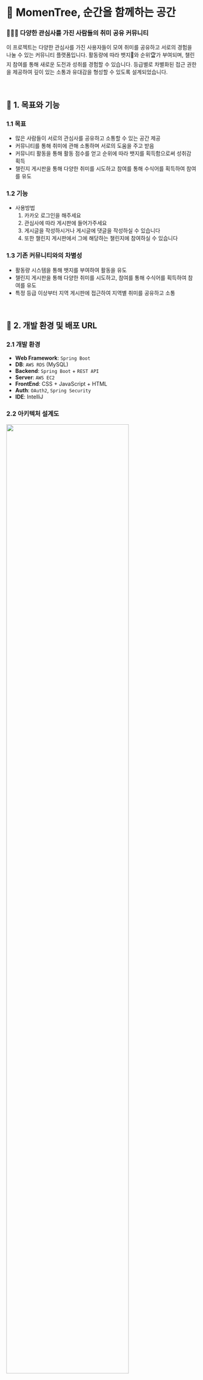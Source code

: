 # 🌿 MomenTree, 순간을 함께하는 공간

### 🧑‍🤝‍🧑 다양한 관심사를 가진 사람들의 취미 공유 커뮤니티

이 프로젝트는 다양한 관심사를 가진 사용자들이 모여 취미를 공유하고 서로의 경험을 나눌 수 있는 커뮤니티 플랫폼입니다.
활동량에 따라 뱃지🏅와 순위🏆가 부여되며, 챌린지 참여를 통해 새로운 도전과 성취를 경험할 수 있습니다.
등급별로 차별화된 접근 권한을 제공하여 깊이 있는 소통과 유대감을 형성할 수 있도록 설계되었습니다.

<br>

## 🚀 1. 목표와 기능

### 1.1 목표

- 많은 사람들이 서로의 관심사를 공유하고 소통할 수 있는 공간 제공
- 커뮤니티를 통해 취미에 관해 소통하며 서로의 도움을 주고 받음
- 커뮤니티 활동을 통해 활동 점수를 얻고 순위에 따라 뱃지를 획득함으로써 성취감 획득
- 챌린지 게시판을 통해 다양한 취미를 시도하고 참여를 통해 수식어를 획득하여 참여를 유도

### 1.2 기능

* 사용방법
    1. 카카오 로그인을 해주세요
    2. 관심사에 따라 게시판에 들어가주세요
    3. 게시글을 작성하시거나 게시글에 댓글을 작성하실 수 있습니다
    4. 또한 챌린지 게시판에서 그에 해당하는 챌린지에 참여하실 수 있습니다

### 1.3 기존 커뮤니티와의 차별성

* 활동량 시스템을 통해 뱃지를 부여하여 활동을 유도
* 챌린지 게시판을 통해 다양한 취미를 시도하고, 참여를 통해 수식어를 획득하여 참여를 유도
* 특정 등급 이상부터 지역 게시판에 접근하여 지역별 취미를 공유하고 소통

<br>

## 🔗 2. 개발 환경 및 배포 URL

### 2.1 개발 환경

- **Web Framework**: `Spring Boot`
- **DB**: `AWS RDS` (MySQL)
- **Backend**: `Spring Boot` + `REST API`
- **Server**: `AWS EC2`
- **FrontEnd**: CSS + JavaScript + HTML
- **Auth**: `OAuth2`, `Spring Security`
- **IDE**: IntelliJ

### 2.2 아키텍처 설계도

<img src="https://github.com/user-attachments/assets/02ea1f51-ceba-46b9-8925-ae83c0bcd3a2" width="80%">

### 2.3 서비스 URL 정보

- 실행 URL: http://52.78.95.78:8080/
- `GitHub` 레포: https://github.com/ESTsoft-Back-end-6th-2nd-project-team3/ESTsoft-2nd-Project

<br>

## 📅 3. 프로젝트 관리와 개발 일정

### 3.1 팀 구성

- **팀장**: 황승현
- **팀원**: 언형민, 이슬기, 전지현

### 3.2 개발 기간

- **개발 기간**: 2024년 10월 28일 - 2024년 11월 13일
- **최종 수정 및 문서화**: 2024년 11월 12일 - 2024년 11월 13일

### 3.3 WBS

- [Notion 타임라인](https://oreumi.notion.site/bc0f904de9ed4905b44b47815fb61ad7?v=0fec363373844f20a44ff85d287a77ee)

<br>

## 📓 4. 요구사항 명세와 기능 명세

### 4.1 요구사항 명세

<img src="https://github.com/user-attachments/assets/6809ef18-76ba-4876-9748-64123670165c" width="80%">

<br>

## ️ 📁 5. 프로젝트 구조

### 5.1 프로젝트 구조

<details>
  <summary>📂 ESTsoft-2st-Project</summary>
┣ 📂 .gradle<br>
┣ 📂 .idea<br>
┣ 📂 build<br>
┣ 📂 gradle<br>
┣ 📂 src<br>
┃ ┣ 📂 main<br>
┃ ┃ ┣ 📂 java<br>
┃ ┃ ┃ ┣ 📂 com.estsoft.estsoft2ndproject<br>
┃ ┃ ┃ ┃ ┣ 📂 config<br>
┃ ┃ ┃ ┃ ┃ ┣ 📜 JasyptConfigAES<br>
┃ ┃ ┃ ┃ ┃ ┗ 📜 WebSecurityConfig<br>
┃ ┃ ┃ ┃ ┣ 📂 controller<br>
┃ ┃ ┃ ┃ ┃ ┣ 📂 api<br>
┃ ┃ ┃ ┃ ┃ ┃ ┣ 📜 AdminController<br>
┃ ┃ ┃ ┃ ┃ ┃ ┣ 📜 CommentApiController<br>
┃ ┃ ┃ ┃ ┃ ┃ ┣ 📜 ImageController<br>
┃ ┃ ┃ ┃ ┃ ┃ ┣ 📜 MenuDataController<br>
┃ ┃ ┃ ┃ ┃ ┃ ┣ 📜 MyPageController<br>
┃ ┃ ┃ ┃ ┃ ┃ ┣ 📜 ObjectiveController<br>
┃ ┃ ┃ ┃ ┃ ┃ ┣ 📜 PostApiController<br>
┃ ┃ ┃ ┃ ┃ ┃ ┗ 📜 UserController<br>
┃ ┃ ┃ ┃ ┃ ┣ 📂 main<br>
┃ ┃ ┃ ┃ ┃ ┃ ┣ 📜 CustomErrorController<br>
┃ ┃ ┃ ┃ ┃ ┃ ┣ 📜 PageController<br>
┃ ┃ ┃ ┃ ┃ ┃ ┗ 📜 PostController<br>
┃ ┃ ┃ ┃ ┣ 📂 customException<br>
┃ ┃ ┃ ┃ ┃ ┗ 📜 AdditionalInformationRequireException<br>
┃ ┃ ┃ ┃ ┣ 📂 domain<br>
┃ ┃ ┃ ┃ ┃ ┣ 📂 dto<br>
┃ ┃ ┃ ┃ ┃ ┃ ┣ 📂 activityScore<br>
┃ ┃ ┃ ┃ ┃ ┃ ┃ ┣ 📜 ScoreRequestDTO<br>
┃ ┃ ┃ ┃ ┃ ┃ ┣ 📂 admin<br>
┃ ┃ ┃ ┃ ┃ ┃ ┃ ┣ 📜 PostListResponse<br>
┃ ┃ ┃ ┃ ┃ ┃ ┃ ┣ 📜 UserLevelRequest<br>
┃ ┃ ┃ ┃ ┃ ┃ ┃ ┗ 📜 UserListResponse<br>
┃ ┃ ┃ ┃ ┃ ┃ ┣ 📂 comment<br>
┃ ┃ ┃ ┃ ┃ ┃ ┃ ┣ 📜 CommentListResponseDTO<br>
┃ ┃ ┃ ┃ ┃ ┃ ┃ ┣ 📜 CommentRequestDTO<br>
┃ ┃ ┃ ┃ ┃ ┃ ┃ ┗ 📜 CommentResponseDTO<br>
┃ ┃ ┃ ┃ ┃ ┃ ┣ 📂 mypage<br>
┃ ┃ ┃ ┃ ┃ ┃ ┃ ┣ 📜 ObjectiveRequestDTO<br>
┃ ┃ ┃ ┃ ┃ ┃ ┃ ┣ 📜 PostResponseDTO<br>
┃ ┃ ┃ ┃ ┃ ┃ ┃ ┣ 📜 UserInfoRequestDTO<br>
┃ ┃ ┃ ┃ ┃ ┃ ┃ ┗ 📜 UserInfoResponseDTO<br>
┃ ┃ ┃ ┃ ┃ ┃ ┣ 📂 post<br>
┃ ┃ ┃ ┃ ┃ ┃ ┃ ┣ 📜 CommentResponseDTO<br>
┃ ┃ ┃ ┃ ┃ ┃ ┃ ┣ 📜 LikeRequestDTO<br>
┃ ┃ ┃ ┃ ┃ ┃ ┃ ┣ 📜 PostRequestDTO<br>
┃ ┃ ┃ ┃ ┃ ┃ ┃ ┗ 📜 PostResponseDTO<br>
┃ ┃ ┃ ┃ ┃ ┃ ┗ 📂 user<br>
┃ ┃ ┃ ┃ ┃ ┃ ┃ ┣ 📜 CustomUserDetails<br>
┃ ┃ ┃ ┃ ┃ ┃ ┃ ┣ 📜 RegisterRequestDTO<br>
┃ ┃ ┃ ┃ ┃ ┃ ┃ ┗ 📜 UserRequestDTO<br>
┃ ┃ ┃ ┃ ┃ ┣ 📜 ActivityScore<br>
┃ ┃ ┃ ┃ ┃ ┣ 📜 Category<br>
┃ ┃ ┃ ┃ ┃ ┣ 📜 Comment<br>
┃ ┃ ┃ ┃ ┃ ┣ 📜 Level<br>
┃ ┃ ┃ ┃ ┃ ┣ 📜 Likes<br>
┃ ┃ ┃ ┃ ┃ ┣ 📜 Objective<br>
┃ ┃ ┃ ┃ ┃ ┣ 📜 Post<br>
┃ ┃ ┃ ┃ ┃ ┣ 📜 PostType<br>
┃ ┃ ┃ ┃ ┃ ┣ 📜 Region<br>
┃ ┃ ┃ ┃ ┃ ┣ 📜 SubMenu<br>
┃ ┃ ┃ ┃ ┃ ┗ 📜 User<br>
┃ ┃ ┃ ┃ ┣ 📂 exception<br>
┃ ┃ ┃ ┃ ┃ ┣ 📜 CustomAccessDeniedHandler<br>
┃ ┃ ┃ ┃ ┃ ┣ 📜 GlobalExceptionHandler<br>  
┃ ┃ ┃ ┃ ┃ ┣ 📜 PostNotFoundException<br>  
┃ ┃ ┃ ┃ ┃ ┗ 📜 UserNotFoundException<br> 
┃ ┃ ┃ ┃ ┣ 📂 repository<br>
┃ ┃ ┃ ┃ ┃ ┣ 📜 ActivityScoreRepository<br>
┃ ┃ ┃ ┃ ┃ ┣ 📜 CategoryRepository<br>
┃ ┃ ┃ ┃ ┃ ┣ 📜 CommentRepository<br>
┃ ┃ ┃ ┃ ┃ ┣ 📜 LikesRepository<br>
┃ ┃ ┃ ┃ ┃ ┣ 📜 ObjectiveRepository<br>
┃ ┃ ┃ ┃ ┃ ┣ 📜 PostRepository<br>
┃ ┃ ┃ ┃ ┃ ┣ 📜 RegionRepository<br>
┃ ┃ ┃ ┃ ┃ ┗ 📜 UserRepository<br>
┃ ┃ ┃ ┃ ┣ 📂 service<br>
┃ ┃ ┃ ┃ ┃ ┣ 📜 AdminService<br>
┃ ┃ ┃ ┃ ┃ ┣ 📜 CommentService<br>
┃ ┃ ┃ ┃ ┃ ┣ 📜 MenuDataService<br>
┃ ┃ ┃ ┃ ┃ ┣ 📜 MyPageService<br>
┃ ┃ ┃ ┃ ┃ ┣ 📜 ObjectiveService<br>
┃ ┃ ┃ ┃ ┃ ┣ 📜 PostService<br>
┃ ┃ ┃ ┃ ┃ ┗ 📜 UserService<br>
┃ ┃ ┃ ┃ ┗ 📜 EsTsoft2ndProjectApplication<br>
┃ ┃ ┣ 📂 resources<br>
┃ ┃ ┃ ┣ 📂 sql<br>
┃ ┃ ┃ ┃ ┗ 📜 Untitled.sql<br>
┃ ┃ ┃ ┣ 📂 static<br>
┃ ┃ ┃ ┃ ┣ 📂 css<br>
┃ ┃ ┃ ┃ ┃ ┣ 📜 base.css<br>
┃ ┃ ┃ ┃ ┃ ┗ 📜 reset.css<br>
┃ ┃ ┃ ┃ ┣ 📂 images<br>
┃ ┃ ┃ ┃ ┃ ┗ 📜 logo.png<br>
┃ ┃ ┃ ┃ ┣ 📂 img<br>
┃ ┃ ┃ ┃ ┃ ┗ 📜 kakao-icon.svg<br>
┃ ┃ ┃ ┃ ┣ 📂 js<br>
┃ ┃ ┃ ┃ ┗ ┗ 📜 bulletin-board-list.js<br>
┃ ┃ ┃ ┗ 📂 templates<br>
┃ ┃ ┃ ┃ ┣ 📂 fragment<br>
┃ ┃ ┃ ┃ ┃ ┣ 📜 admin-board-list.html<br>
┃ ┃ ┃ ┃ ┃ ┣ 📜 board-list.html<br>
┃ ┃ ┃ ┃ ┃ ┣ 📜 bulletin-board-list.html<br>
┃ ┃ ┃ ┃ ┃ ┣ 📜 category.html<br>
┃ ┃ ┃ ┃ ┃ ┣ 📜 category-best.html<br>
┃ ┃ ┃ ┃ ┃ ┣ 📜 category-name.html<br>
┃ ┃ ┃ ┃ ┃ ┣ 📜 edit-objective.html<br>
┃ ┃ ┃ ┃ ┃ ┣ 📜 edit-profile.html<br>
┃ ┃ ┃ ┃ ┃ ┣ 📜 main-page-best.html<br>
┃ ┃ ┃ ┃ ┃ ┣ 📜 main-page-signin.html<br>
┃ ┃ ┃ ┃ ┃ ┣ 📜 my-objective.html<br>
┃ ┃ ┃ ┃ ┃ ┣ 📜 mypage-profile.html<br>
┃ ┃ ┃ ┃ ┃ ┣ 📜 participated-challenge.html<br>
┃ ┃ ┃ ┃ ┃ ┣ 📜 register.html<br>
┃ ┃ ┃ ┃ ┃ ┣ 📜 search-all.html<br>
┃ ┃ ┃ ┃ ┃ ┣ 📜 view-comment.html<br>
┃ ┃ ┃ ┃ ┃ ┣ 📜 view-post.html<br>
┃ ┃ ┃ ┃ ┃ ┗ 📜 write-post.html<br>
┃ ┃ ┃ ┃ ┣ 📂 post<br>
┃ ┃ ┃ ┃ ┃ ┣ 📜 create-post.html<br>
┃ ┃ ┃ ┃ ┃ ┣ 📜 view-post.html<br>
┃ ┃ ┃ ┃ ┃ ┣ 📜 view-post-all.html<br>
┃ ┃ ┃ ┃ ┃ ┣ 📜 view-post-by-category.html<br>
┃ ┃ ┃ ┃ ┃ ┗ 📜 view-search-results.html<br>
┃ ┃ ┃ ┃ ┣ 📂 testHtml<br>
┃ ┃ ┃ ┃ ┃ ┣ 📜 comment-test.html<br>
┃ ┃ ┃ ┃ ┃ ┣ 📜 index.html<br>
┃ ┃ ┃ ┃ ┃ ┗ 📜 objectives_stats.html<br>
┃ ┃ ┃ ┗ 📜 application.yml<br>
┣ 📂 test<br>
┣ 📜 .gitignore<br>
┣ 📜 build.gradle<br>
┣ 📜 gradlew<br>
┣ 📜 README.md<br>
┗ 📜 settings.gradle<br>
</details>

<br>

### 5.2 데이터베이스 구조

- [DBDiagram](https://dbdiagram.io/d/6721d847b4216d5a28b12345)

<br>

### ERD

  <img src="https://github.com/user-attachments/assets/de305903-dfd0-40e6-b00b-4842088d0bd9" width="80%">

#### 📍 스키마 주요 사항

- **LIKES**
    - `like_type`: 게시글, 댓글 구분
    - `target_id`: 게시글, 댓글 id
- **POST**
    - `post_type`: 카테고리, 지역, 챌린지, 공지사항 구분
    - `category_id`: 카테고리, 지역 id

<br>

## 🖥️ 6. UI 구성 및 화면 정의서

### 6.1 메뉴 구조도

<img src="https://github.com/user-attachments/assets/95cd8bad-2603-4e04-9a54-e01d38152722" width="50%">

### 6.2 화면 정의서

| 화면 이름     | 화면 이미지                                                                                                  | 설명                                                                                                                                                                                                            |
|-----------|---------------------------------------------------------------------------------------------------------|---------------------------------------------------------------------------------------------------------------------------------------------------------------------------------------------------------------|
| 메인 화면     | <img src="https://github.com/user-attachments/assets/db13ef90-647c-4268-8663-48491e0e7ddd" width="50%"> | - 오늘의 베스트 게시글: 가장 인기 있는 게시글을 표시 <br> - 이달의 활동왕: 활동 점수가 높은 사용자 표시 <br> - 최근 게시글 목록: 최신 게시글을 빠르게 확인 <br> - 챌린지 참여 게시글 목록: 현재 진행 중인 챌린지 관련 게시글 표시                                                                |
| 챌린지 화면    | <img src="https://github.com/user-attachments/assets/5a427f69-bdae-4c6a-9ed4-fbd50bbb4be8" width="50%"> | - 카테고리 선택: 사용자가 특정 챌린지 카테고리를 선택할 수 있음 <br> - 오늘의 챌린지 베스트: 오늘 가장 인기 있는 챌린지 게시글 <br> - 이번 주 챌린지 베스트: 이번 주 동안 인기 있는 챌린지 게시글 <br> - 챌린지 게시글 목록: 선택한 챌린지에 대한 모든 게시글 표시 <br> - 챌린지 순위: 해당 챌린지에서 활동 점수가 높은 사용자 순위 표시 |
| 게시판 화면    | <img src="https://github.com/user-attachments/assets/145783d9-6d87-4eb1-b7ae-a4ab328b0319" width="50%"> | - 게시판에 해당하는 게시글 목록: 해당 게시판에 포함된 모든 게시글 표시 <br> - 게시판의 베스트 게시글: 인기 있는 게시글 순위로 표시 <br> - 게시판 하위 목록: 특정 주제나 카테고리의 세부 목록                                                                                          |
| 게시글 작성 화면 | <img src="https://github.com/user-attachments/assets/1df06c84-3a2a-4d27-a357-9c639359fe8c" width="50%"> | - 게시글 작성 폼: 사용자가 글 작성 시 텍스트와 이미지를 입력할 수 있는 폼                                                                                                                                                                  |
| 회원 가입 화면  | <img src="https://github.com/user-attachments/assets/eb396ac8-b926-4da5-964b-f814db9c634c" width="50%"> | - 사용자 회원가입: 새로운 사용자가 가입할 때 닉네임, 한줄 소개, SNS 링크를 입력할 수 있는 폼                                                                                                                                                     |
| 마이페이지 화면  | <img src="https://github.com/user-attachments/assets/800003bd-f215-42f5-b070-b158ab118d51" width="50%"> | - 목표를 확인하고 수정: 사용자가 자신의 목표를 설정하거나 수정 가능 <br> - 참여한 챌린지 확인: 사용자가 참여한 챌린지 목록을 확인                                                                                                                                |

<br>

## 🛠️ 7. 과업 및 기능 구현

### 7.1 주요 과업

- **일반 로그인 및 회원가입**: OAuth2 외 일반 로그인ㆍ회원가입 기능 구현
- **등급 부여 시스템**: 활동 점수에 따른 등급 부여 구체화
- **이미지 삽입 기능**: 게시글 본문에 사진 삽입 기능 지원
- **닉네임 변경 동시성 해결**: 다중 사용자 환경에서 닉네임 변경 시 발생할 수 있는 동시성 문제 해결
- **연속 클릭 방지**: 데이터 전송 시 연속 클릭 방지로 중복 전송 방지
- **정적 리소스에 이미지 링크 바로 적용**

<br>

## ⚠️ 8. 에러 및 트러블슈팅 히스토리

### 8.1 에러 사례 및 해결 과정

- **Spring Security 로그인 과정 중 Exception 처리 문제**
    - 발생 문제: 로그인 중 발생한 Exception이 `ControllerAdvice`에서 처리되지 않음
    - 해결 방법: Spring Security에서 발생하는 Exception은 `security filter chain`에서 처리해야
      하며, `.oauth2Login(oauth2 -> oauth2.failureHandler())`를 통해 Exception을 처리하도록 수정

- **Spring Security 리다이렉션 이후 CORS 에러**
    - 발생 문제: 리다이렉션 이후 카카오 로그인 진행 시 CORS 에러 발생
    - 해결 방법: 가입 페이지에서 서버로 `form` 데이터를 전송 후 응답을 받고 카카오 로그인 URL로 로그인 요청을 전송하여 해결

- **JavaScript에서 onclick 함수와 Thymeleaf 변수 사용 시 SyntaxError**
    - 발생 문제: `onclick` 함수 내에 Thymeleaf 변수를 사용 시 `SyntaxError` 발생
    - 해결 방법: `onclick`을 `th:onclick`으로 변경하고, `th:onclick="함수명(this.getAttribute('변수명'))"` 형식으로 함수를 호출하여 변수 할당을 적용


- **좋아요와 좋아요 취소 로직 통합 문제**
    - 발생 문제: 게시글 상세 페이지에서 좋아요 버튼을 눌러도 화면에 변경사항이 반영되지 않음
    - 원인 분석: `toggleLike` 메소드 하나로 좋아요와 좋아요 취소를 모두 처리하려다 보니, JavaScript의 렌더링 문제가 발생하여 좋아요 상태가 제대로 렌더링되지 않음
    - 해결 방법: 좋아요와 좋아요 취소 기능을 각각의 메소드 (like와 unlike)로 분리하여 각 상태에 따른 동작을 명확히 처리하도록 수정

- **좋아요 수 표시 문제**
    - 발생 문제: 좋아요 버튼을 누르면 글자 상태는 변경되지만, 좋아요 수가 화면에 업데이트되지 않음
    - 원인 분석: HTML의 span 태그에 타임리프(`th:text`)로 좋아요 수를 표시했으나, 초기값이 없을 경우 요소가 렌더링되지 않아 동적 업데이트가 불가능함
    - 해결 방법: 초기값이 없더라도 `span` 태그를 유지하여 좋아요 수가 0일 때도 빈 요소가 남아 동적으로 업데이트될 수 있도록 수정

- **좋아요 연속 클릭 시 에러 발생 문제**
    - 발생 문제: 연속해서 좋아요 버튼을 클릭할 경우, 좋아요 취소가 계속 누적되면서 서버에서 오류 발생
    - 원인 분석: 연속 클릭으로 인해 post의 `like_count` 값이 음수로 감소하고, 삭제할 like 데이터가 없어서 서버에서 500 오류 발생
    - 서버 측 조치: 컨트롤러에서 like 데이터가 존재하는지 확인한 후, 있을 때만 like 데이터 추가와 post count 증가를 처리
      클라이언트 측 조치: JavaScript에서 좋아요 버튼을 클릭할 때 버튼을 일시적으로 비활성화하고, 서버 응답이 완료된 후 버튼을 다시 활성화하는 로직을 추가하여 중복 클릭을 방지


- **Thymeleaf 조각 템플릿 렌더링 문제**
    - 발생 문제: Thymeleaf로 템플릿을 분리해 조각화할 때 `th:replace` 사용 시 특정 컴포넌트가 예상대로 렌더링되지 않는 문제가 발생
    - 해결 방법: 조각 템플릿에 필요한 변수를 명확하게 전달하고 `th:replace` 사용 방식을 재검토하여 각 조각이 올바르게 렌더링되도록 수정

<br>

## 📋 9. 참고 자료

### 9.1 참고 스타일 및 디자인

- **GitHub 블로그 스타일 참조**
    - [GitHub Engineering Blog](https://github.blog/category/engineering/)을 참고하여 UI/UX 디자인과 레이아웃에 반영

### 9.2 타임리프 템플릿 조각

- **Spring MVC - 타임리프(Thymeleaf) 템플릿 조각과 레이아웃**
    - `th:fragment`, `th:replace` 등을 사용하여 템플릿 구조를 구성하고 레이아웃을 관리

### 9.3 레퍼런스 이미지

| 참고 사이트                                                                                                   |
|----------------------------------------------------------------------------------------------------------|
| <img src="https://github.com/user-attachments/assets/46dbdffa-f4a6-4dc7-b574-e2f37317aa7d" width="100%"> |
